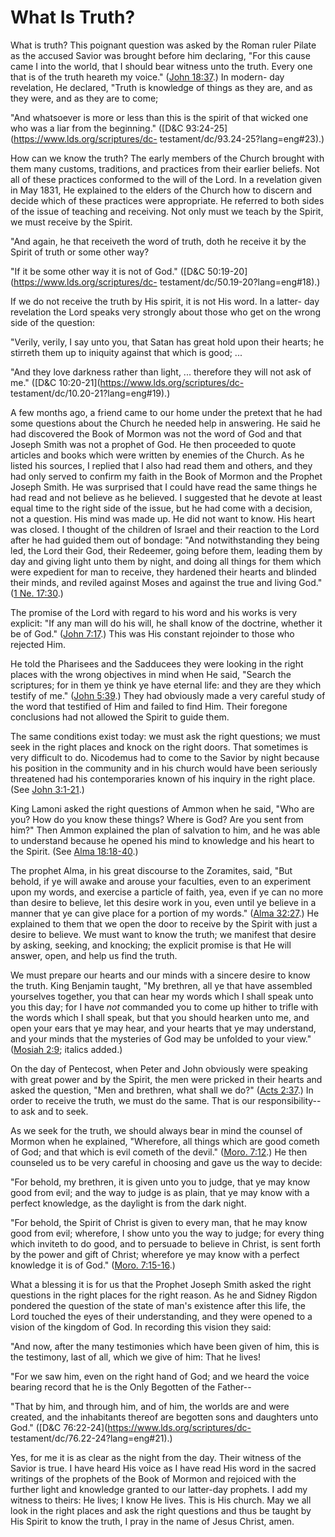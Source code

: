 # What Is Truth?

What is truth? This poignant question was asked by the Roman ruler Pilate as
the accused Savior was brought before him declaring, "For this cause came I
into the world, that I should bear witness unto the truth. Every one that is
of the truth heareth my voice." ([John
18:37](https://www.lds.org/scriptures/nt/john/18.37?lang=eng#36).) In modern-
day revelation, He declared, "Truth is knowledge of things as they are, and as
they were, and as they are to come;

"And whatsoever is more or less than this is the spirit of that wicked one who
was a liar from the beginning." ([D&amp;C
93:24-25](https://www.lds.org/scriptures/dc-
testament/dc/93.24-25?lang=eng#23).)

How can we know the truth? The early members of the Church brought with them
many customs, traditions, and practices from their earlier beliefs. Not all of
these practices conformed to the will of the Lord. In a revelation given in
May 1831, He explained to the elders of the Church how to discern and decide
which of these practices were appropriate. He referred to both sides of the
issue of teaching and receiving. Not only must we teach by the Spirit, we must
receive by the Spirit.

"And again, he that receiveth the word of truth, doth he receive it by the
Spirit of truth or some other way?

"If it be some other way it is not of God." ([D&amp;C
50:19-20](https://www.lds.org/scriptures/dc-
testament/dc/50.19-20?lang=eng#18).)

If we do not receive the truth by His spirit, it is not His word. In a latter-
day revelation the Lord speaks very strongly about those who get on the wrong
side of the question:

"Verily, verily, I say unto you, that Satan has great hold upon their hearts;
he stirreth them up to iniquity against that which is good; ...

"And they love darkness rather than light, ... therefore they will not ask of
me." ([D&amp;C 10:20-21](https://www.lds.org/scriptures/dc-
testament/dc/10.20-21?lang=eng#19).)

A few months ago, a friend came to our home under the pretext that he had some
questions about the Church he needed help in answering. He said he had
discovered the Book of Mormon was not the word of God and that Joseph Smith
was not a prophet of God. He then proceeded to quote articles and books which
were written by enemies of the Church. As he listed his sources, I replied
that I also had read them and others, and they had only served to confirm my
faith in the Book of Mormon and the Prophet Joseph Smith. He was surprised
that I could have read the same things he had read and not believe as he
believed. I suggested that he devote at least equal time to the right side of
the issue, but he had come with a decision, not a question. His mind was made
up. He did not want to know. His heart was closed. I thought of the children
of Israel and their reaction to the Lord after he had guided them out of
bondage: "And notwithstanding they being led, the Lord their God, their
Redeemer, going before them, leading them by day and giving light unto them by
night, and doing all things for them which were expedient for man to receive,
they hardened their hearts and blinded their minds, and reviled against Moses
and against the true and living God." ([1 Ne.
17:30](https://www.lds.org/scriptures/bofm/1-ne/17.30?lang=eng#29).)

The promise of the Lord with regard to his word and his works is very
explicit: "If any man will do his will, he shall know of the doctrine, whether
it be of God." ([John
7:17](https://www.lds.org/scriptures/nt/john/7.17?lang=eng#16).) This was His
constant rejoinder to those who rejected Him.

He told the Pharisees and the Sadducees they were looking in the right places
with the wrong objectives in mind when He said, "Search the scriptures; for in
them ye think ye have eternal life: and they are they which testify of me."
([John 5:39](https://www.lds.org/scriptures/nt/john/5.39?lang=eng#38).) They
had obviously made a very careful study of the word that testified of Him and
failed to find Him. Their foregone conclusions had not allowed the Spirit to
guide them.

The same conditions exist today: we must ask the right questions; we must seek
in the right places and knock on the right doors. That sometimes is very
difficult to do. Nicodemus had to come to the Savior by night because his
position in the community and in his church would have been seriously
threatened had his contemporaries known of his inquiry in the right place.
(See [John 3:1-21](https://www.lds.org/scriptures/nt/john/3.1-21?lang=eng#0).)

King Lamoni asked the right questions of Ammon when he said, "Who are you? How
do you know these things? Where is God? Are you sent from him?" Then Ammon
explained the plan of salvation to him, and he was able to understand because
he opened his mind to knowledge and his heart to the Spirit. (See [Alma
18:18-40](https://www.lds.org/scriptures/bofm/alma/18.18-40?lang=eng#17).)

The prophet Alma, in his great discourse to the Zoramites, said, "But behold,
if ye will awake and arouse your faculties, even to an experiment upon my
words, and exercise a particle of faith, yea, even if ye can no more than
desire to believe, let this desire work in you, even until ye believe in a
manner that ye can give place for a portion of my words." ([Alma
32:27](https://www.lds.org/scriptures/bofm/alma/32.27?lang=eng#26).) He
explained to them that we open the door to receive by the Spirit with just a
desire to believe. We must want to know the truth; we manifest that desire by
asking, seeking, and knocking; the explicit promise is that He will answer,
open, and help us find the truth.

We must prepare our hearts and our minds with a sincere desire to know the
truth. King Benjamin taught, "My brethren, all ye that have assembled
yourselves together, you that can hear my words which I shall speak unto you
this day; for I have _not_ commanded you to come up hither to trifle with the
words which I shall speak, but that you should hearken unto me, and open your
ears that ye may hear, and your hearts that ye may understand, and your minds
that the mysteries of God may be unfolded to your view." ([Mosiah
2:9](https://www.lds.org/scriptures/bofm/mosiah/2.9?lang=eng#8); italics
added.)

On the day of Pentecost, when Peter and John obviously were speaking with
great power and by the Spirit, the men were pricked in their hearts and asked
the question, "Men and brethren, what shall we do?" ([Acts
2:37](https://www.lds.org/scriptures/nt/acts/2.37?lang=eng#36).) In order to
receive the truth, we must do the same. That is our responsibility--to ask and
to seek.

As we seek for the truth, we should always bear in mind the counsel of Mormon
when he explained, "Wherefore, all things which are good cometh of God; and
that which is evil cometh of the devil." ([Moro.
7:12](https://www.lds.org/scriptures/bofm/moro/7.12?lang=eng#11).) He then
counseled us to be very careful in choosing and gave us the way to decide:

"For behold, my brethren, it is given unto you to judge, that ye may know good
from evil; and the way to judge is as plain, that ye may know with a perfect
knowledge, as the daylight is from the dark night.

"For behold, the Spirit of Christ is given to every man, that he may know good
from evil; wherefore, I show unto you the way to judge; for every thing which
inviteth to do good, and to persuade to believe in Christ, is sent forth by
the power and gift of Christ; wherefore ye may know with a perfect knowledge
it is of God." ([Moro.
7:15-16](https://www.lds.org/scriptures/bofm/moro/7.15-16?lang=eng#14).)

What a blessing it is for us that the Prophet Joseph Smith asked the right
questions in the right places for the right reason. As he and Sidney Rigdon
pondered the question of the state of man's existence after this life, the
Lord touched the eyes of their understanding, and they were opened to a vision
of the kingdom of God. In recording this vision they said:

"And now, after the many testimonies which have been given of him, this is the
testimony, last of all, which we give of him: That he lives!

"For we saw him, even on the right hand of God; and we heard the voice bearing
record that he is the Only Begotten of the Father--

"That by him, and through him, and of him, the worlds are and were created,
and the inhabitants thereof are begotten sons and daughters unto God."
([D&amp;C 76:22-24](https://www.lds.org/scriptures/dc-
testament/dc/76.22-24?lang=eng#21).)

Yes, for me it is as clear as the night from the day. Their witness of the
Savior is true. I have heard His voice as I have read His word in the sacred
writings of the prophets of the Book of Mormon and rejoiced with the further
light and knowledge granted to our latter-day prophets. I add my witness to
theirs: He lives; I know He lives. This is His church. May we all look in the
right places and ask the right questions and thus be taught by His Spirit to
know the truth, I pray in the name of Jesus Christ, amen.

